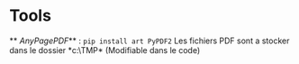 # Tools
** *AnyPagePDF*** :
`pip install art PyPDF2`
Les fichiers PDF sont a stocker dans le dossier *c:\TMP\* (Modifiable dans le code)